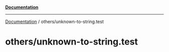 [**Documentation**](../README.md)

---

[Documentation](../README.md) / others/unknown-to-string.test

# others/unknown-to-string.test
